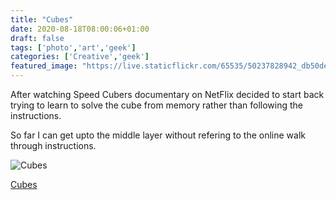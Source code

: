 ```yaml
---
title: "Cubes"
date: 2020-08-18T08:00:06+01:00
draft: false
tags: ['photo','art','geek']
categories: ['Creative','geek']
featured_image: "https://live.staticflickr.com/65535/50237828942_db50de5807_n.jpg"
---
```


After watching Speed Cubers documentary on NetFlix decided to start back trying to learn to solve the cube from memory rather than following the instructions.

So far I can get upto the middle layer without refering to the online walk through instructions.

![Cubes](https://live.staticflickr.com/65535/50237828942_db50de5807_z.jpg)

[Cubes](https://flic.kr/p/2jxm1hw)
